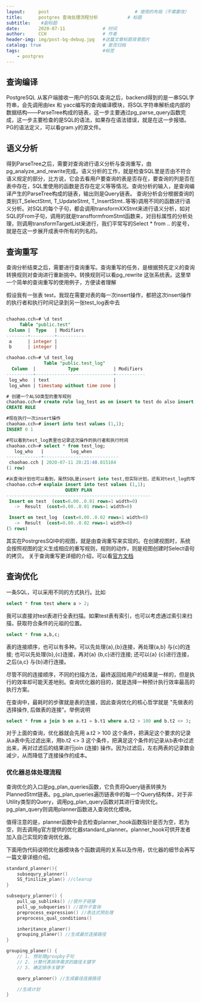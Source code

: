 ```yaml
---
layout:     post   								# 使用的布局（不需要改）
title:      postgres 查询处理流程分析			# 标题 
subtitle:    #副标题
date:       2020-07-11 				# 时间
author:     CCH 					# 作者
header-img: img/post-bg-debug.jpg 	#这篇文章标题背景图片
catalog: true 						# 是否归档
tags:								#标签
    - postgres
---
```


## 查询编译
PostgreSQL 从客户端接收一用户的SQL查询之后，backend得到的是一串SQL字符串，会先调用由lex 和 yacc编写的查询编译模块，将SQL字符串解析成内部的数据结构——ParseTree构成的链表，这一步主要通过pg_parse_query函数完成，这一步主要检查的是SQL的语法，如果存在语法错误，就是在这一步报错。PG的语法定义，可以看gram.y的源文件。

## 语义分析
得到ParseTree之后，需要对查询进行语义分析与查询重写，由pg_analyze_and_rewrite完成。语义分析的工作，就是检查SQL里是否由不符合语义规定的部分，比方说，它会去看用户要查询的表是否存在，要查询的列是否在表中存在，SQL里使用的函数是否存在定义等等情况。查询分析的输入，是查询编译产生的ParseTree构成的链表，输出则是Query链表。 
查询分析会分根据查询的类别(T_SelectStmt, T_UpdateStmt, T_InsertStmt..等等)调用不同的函数进行语义分析。对SQL的每个子句，都会调用transformXXStmt来进行语义分析，如对SQL的From子句，调用的就是transfformfromStmt函数来，对目标属性的分析处理，则调用transformTargetList来进行，我们平常写的Select * from .. 的星号，就是在这一步展开成表中所有的列名的。

## 查询重写
查询分析结束之后，需要进行查询重写。查询重写的任务，是根据预先定义的查询转换规则对查询进行重新挑中。转换规则可以看pg_rewrite 这张系统表。这里举一个简单的查询重写的使用例子，方便读者理解

假设我有一张表 test，我现在需要对表的每一次insert操作，都把这次insert操作的执行者和执行时间记录到另一张test_log表中去
```SQL

chaohao.cch=# \d test
     Table "public.test"
 Column |  Type   | Modifiers
--------+---------+-----------
 a      | integer |
 b      | integer |

chaohao.cch=# \d test_log
              Table "public.test_log"
  Column  |            Type             | Modifiers
----------+-----------------------------+-----------
 log_who  | text                        |
 log_when | timestamp without time zone |

# 创建一个ALSO类型的重写规则
chaohao.cch=# create rule log_test as on insert to test do also insert into test_log values(current_user,current_timestamp);
CREATE RULE

#现在执行一次insert操作
chaohao.cch=# insert into test values (1,1);
INSERT 0 1

#可以看到test_log表里也记录这次操作的执行者和执行时间
chaohao.cch=# select * from test_log;
   log_who   |          log_when
-------------+----------------------------
 chaohao.cch | 2020-07-11 20:21:48.015184
(1 row)

#从查询计划也可以看到，虽然SQL是insert into test,但实际计划，还有对test_log的写入
chaohao.cch=# explain insert into test values (1,1);
                      QUERY PLAN
------------------------------------------------------
 Insert on test  (cost=0.00..0.01 rows=1 width=0)
   ->  Result  (cost=0.00..0.01 rows=1 width=0)

 Insert on test_log  (cost=0.00..0.02 rows=1 width=0)
   ->  Result  (cost=0.00..0.02 rows=1 width=0)
(5 rows)
```
其实在PostrgresSQl中的视图，就是由查询重写来实现的。在创建视图时，系统会按照视图的定义生成相应的重写规则，规则的动作，则是视图创建时Select语句的拷贝。
关于查询重写更详细的介绍，可以看[官方文档](https://www.postgresql.org/docs/9.1/rules.html)


## 查询优化
一条SQL，可以采用不同的方式执行。比如
```SQL
select * from test where a > 2; 
```
我可以直接对test表进行全表扫描。如果test表有索引，也可以考虑通过索引来扫描，获取符合条件的元祖的位置。

```SQL
select * from a,b,c;
```
表的连接顺序，也可以有多种。可以先处理{a},{b}连接，再处理{a,b} 与{c}的连接; 也可以先处理{b},{c}连接，再对{a} {b,c}进行连接; 还可以{a} {c}进行连接，之后{a,c} 与{b}进行连接。

尽管不同的连接顺序，不同的扫描方法，最终返回给用户的结果是一样的，但是执行的效率却可能天差地别。查询优化器的目的，就是选择一种预计执行效率最高的执行方案。

在查询中，最耗时的步骤就是表的连接，因此查询优化的核心哲学就是 "先做表的选择操作, 后做表的连接"。举例说明
```SQL
select * from a join b on a.t1 = b.t1 where a.t2 > 100 and b.t2 <> 3;
```
对于上面的查询，优化器就会先用  a.t2 > 100 这个条件，把满足这个要求的记录从a表中先过滤出来，用b.t2 <> 3 这个条件，把满足这个条件的记录从b表中过滤出来，再对过滤后的结果进行join (连接) 操作。因为过滤后，左右两表的记录数会减少，从而降低了连接操作的成本。

### 优化器总体处理流程
查询优化的入口是pg_plan_queries函数，它负责将Query链表转换为PlannedStmt链表。pg_plan_queries遍历链表中的每一个Query结构体，对于非Utility类型的Query，调用pg_plan_query函数对其进行查询优化。pg_plan_query则调用planner函数进入查询优化模块。

值得注意的是，planner函数中会去检查planner_hook函数指针是否为空，若为空，则去调用g官方提供的优化器standard_planner。planner_hook可供开发者加入自己实现的查询优化器。

下面用伪代码说明优化器模块各个函数调用的关系以及作用，优化器的细节会再写一篇文章详细介绍。

```C
standard_planner(){
	subsequry_planner()
	SS_finilize_plan() //clearup
}
```

```C
subsequry_planner() {
	pull_up_sublinks() //提升子链接
	pull_up_subqueries() //提升子查询
	preprocess_expression() //表达式预处理
	preprocess_qual_conditions() 

	inheritance_planer()
	grouping_planer() //生成最优连接路径
}
```

```C
grouping_planer() {
	// 1. 预处理groupby子句
	// 2. 计算代表排序需求的路径关键字
	// 3. 确定排序关键字

	query_planner() //生成最佳连接路径

	//生成计划
}
```